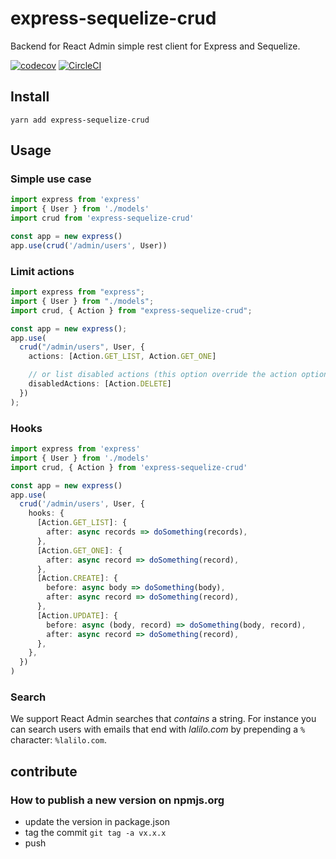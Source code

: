 # express-sequelize-crud

Backend for React Admin simple rest client for Express and Sequelize.

[![codecov](https://codecov.io/gh/lalalilo/express-sequelize-crud/branch/master/graph/badge.svg)](https://codecov.io/gh/lalalilo/express-sequelize-crud) [![CircleCI](https://circleci.com/gh/lalalilo/express-sequelize-crud.svg?style=svg)](https://circleci.com/gh/lalalilo/express-sequelize-crud)

## Install

```
yarn add express-sequelize-crud
```

## Usage

### Simple use case

```ts
import express from 'express'
import { User } from './models'
import crud from 'express-sequelize-crud'

const app = new express()
app.use(crud('/admin/users', User))
```

### Limit actions

```ts
import express from "express";
import { User } from "./models";
import crud, { Action } from "express-sequelize-crud";

const app = new express();
app.use(
  crud("/admin/users", User, {
    actions: [Action.GET_LIST, Action.GET_ONE]

    // or list disabled actions (this option override the action option)
    disabledActions: [Action.DELETE]
  })
);
```

### Hooks

```ts
import express from 'express'
import { User } from './models'
import crud, { Action } from 'express-sequelize-crud'

const app = new express()
app.use(
  crud('/admin/users', User, {
    hooks: {
      [Action.GET_LIST]: {
        after: async records => doSomething(records),
      },
      [Action.GET_ONE]: {
        after: async record => doSomething(record),
      },
      [Action.CREATE]: {
        before: async body => doSomething(body),
        after: async record => doSomething(record),
      },
      [Action.UPDATE]: {
        before: async (body, record) => doSomething(body, record),
        after: async record => doSomething(record),
      },
    },
  })
)
```

### Search

We support React Admin searches that _contains_ a string. For instance you can search users with emails that end with _lalilo.com_ by prepending a `%` character: `%lalilo.com`.

## contribute

### How to publish a new version on npmjs.org

- update the version in package.json
- tag the commit `git tag -a vx.x.x`
- push
